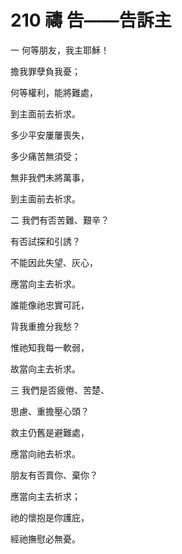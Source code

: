 # 210 禱 告——告訴主

一 何等朋友，我主耶穌！

擔我罪孽負我憂；

何等權利，能將難處，

到主面前去祈求。

多少平安屢屢喪失，

多少痛苦無須受；

無非我們未將萬事，

到主面前去祈求。

二 我們有否苦難、艱辛？

有否試探和引誘？

不能因此失望、灰心，

應當向主去祈求。

誰能像祂忠實可託，

背我重擔分我愁？

惟祂知我每一軟弱，

故當向主去祈求。

三 我們是否疲倦、苦楚、

思慮、重擔壓心頭？

救主仍舊是避難處，

應當向祂去祈求。

朋友有否賣你、棄你？

應當向主去祈求；

祂的懷抱是你護庇，

經祂撫慰必無憂。

